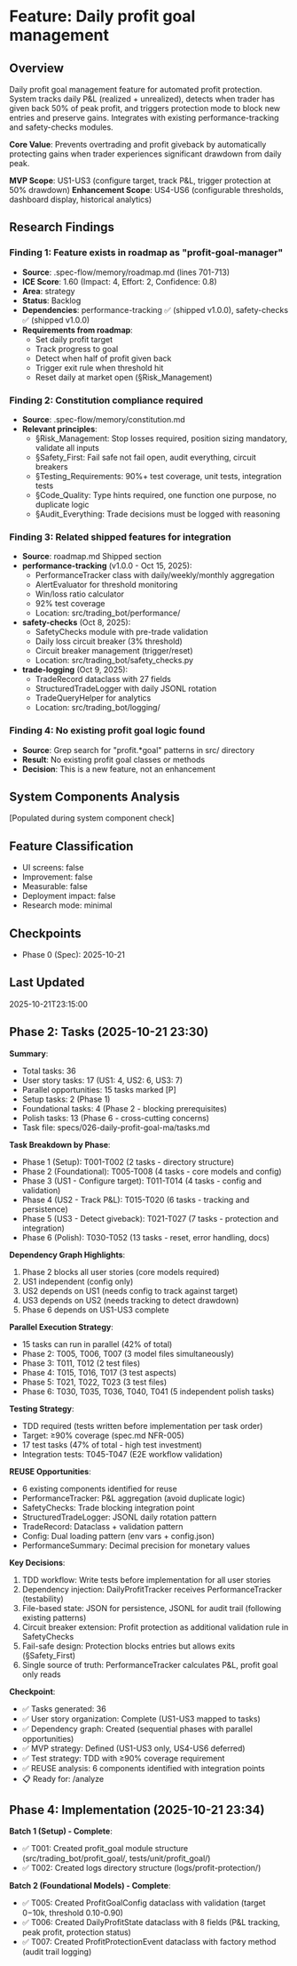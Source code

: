 # Feature: Daily profit goal management

## Overview

Daily profit goal management feature for automated profit protection. System tracks daily P&L (realized + unrealized), detects when trader has given back 50% of peak profit, and triggers protection mode to block new entries and preserve gains. Integrates with existing performance-tracking and safety-checks modules.

**Core Value**: Prevents overtrading and profit giveback by automatically protecting gains when trader experiences significant drawdown from daily peak.

**MVP Scope**: US1-US3 (configure target, track P&L, trigger protection at 50% drawdown)
**Enhancement Scope**: US4-US6 (configurable thresholds, dashboard display, historical analytics)

## Research Findings

### Finding 1: Feature exists in roadmap as "profit-goal-manager"
- **Source**: .spec-flow/memory/roadmap.md (lines 701-713)
- **ICE Score**: 1.60 (Impact: 4, Effort: 2, Confidence: 0.8)
- **Area**: strategy
- **Status**: Backlog
- **Dependencies**: performance-tracking ✅ (shipped v1.0.0), safety-checks ✅ (shipped v1.0.0)
- **Requirements from roadmap**:
  - Set daily profit target
  - Track progress to goal
  - Detect when half of profit given back
  - Trigger exit rule when threshold hit
  - Reset daily at market open (§Risk_Management)

### Finding 2: Constitution compliance required
- **Source**: .spec-flow/memory/constitution.md
- **Relevant principles**:
  - §Risk_Management: Stop losses required, position sizing mandatory, validate all inputs
  - §Safety_First: Fail safe not fail open, audit everything, circuit breakers
  - §Testing_Requirements: 90%+ test coverage, unit tests, integration tests
  - §Code_Quality: Type hints required, one function one purpose, no duplicate logic
  - §Audit_Everything: Trade decisions must be logged with reasoning

### Finding 3: Related shipped features for integration
- **Source**: roadmap.md Shipped section
- **performance-tracking** (v1.0.0 - Oct 15, 2025):
  - PerformanceTracker class with daily/weekly/monthly aggregation
  - AlertEvaluator for threshold monitoring
  - Win/loss ratio calculator
  - 92% test coverage
  - Location: src/trading_bot/performance/
- **safety-checks** (Oct 8, 2025):
  - SafetyChecks module with pre-trade validation
  - Daily loss circuit breaker (3% threshold)
  - Circuit breaker management (trigger/reset)
  - Location: src/trading_bot/safety_checks.py
- **trade-logging** (Oct 9, 2025):
  - TradeRecord dataclass with 27 fields
  - StructuredTradeLogger with daily JSONL rotation
  - TradeQueryHelper for analytics
  - Location: src/trading_bot/logging/

### Finding 4: No existing profit goal logic found
- **Source**: Grep search for "profit.*goal" patterns in src/ directory
- **Result**: No existing profit goal classes or methods
- **Decision**: This is a new feature, not an enhancement

## System Components Analysis
[Populated during system component check]

## Feature Classification
- UI screens: false
- Improvement: false
- Measurable: false
- Deployment impact: false
- Research mode: minimal

## Checkpoints
- Phase 0 (Spec): 2025-10-21

## Last Updated
2025-10-21T23:15:00

## Phase 2: Tasks (2025-10-21 23:30)

**Summary**:
- Total tasks: 36
- User story tasks: 17 (US1: 4, US2: 6, US3: 7)
- Parallel opportunities: 15 tasks marked [P]
- Setup tasks: 2 (Phase 1)
- Foundational tasks: 4 (Phase 2 - blocking prerequisites)
- Polish tasks: 13 (Phase 6 - cross-cutting concerns)
- Task file: specs/026-daily-profit-goal-ma/tasks.md

**Task Breakdown by Phase**:
- Phase 1 (Setup): T001-T002 (2 tasks - directory structure)
- Phase 2 (Foundational): T005-T008 (4 tasks - core models and config)
- Phase 3 (US1 - Configure target): T011-T014 (4 tasks - config and validation)
- Phase 4 (US2 - Track P&L): T015-T020 (6 tasks - tracking and persistence)
- Phase 5 (US3 - Detect giveback): T021-T027 (7 tasks - protection and integration)
- Phase 6 (Polish): T030-T052 (13 tasks - reset, error handling, docs)

**Dependency Graph Highlights**:
1. Phase 2 blocks all user stories (core models required)
2. US1 independent (config only)
3. US2 depends on US1 (needs config to track against target)
4. US3 depends on US2 (needs tracking to detect drawdown)
5. Phase 6 depends on US1-US3 complete

**Parallel Execution Strategy**:
- 15 tasks can run in parallel (42% of total)
- Phase 2: T005, T006, T007 (3 model files simultaneously)
- Phase 3: T011, T012 (2 test files)
- Phase 4: T015, T016, T017 (3 test aspects)
- Phase 5: T021, T022, T023 (3 test files)
- Phase 6: T030, T035, T036, T040, T041 (5 independent polish tasks)

**Testing Strategy**:
- TDD required (tests written before implementation per task order)
- Target: ≥90% coverage (spec.md NFR-005)
- 17 test tasks (47% of total - high test investment)
- Integration tests: T045-T047 (E2E workflow validation)

**REUSE Opportunities**:
- 6 existing components identified for reuse
- PerformanceTracker: P&L aggregation (avoid duplicate logic)
- SafetyChecks: Trade blocking integration point
- StructuredTradeLogger: JSONL daily rotation pattern
- TradeRecord: Dataclass + validation pattern
- Config: Dual loading pattern (env vars + config.json)
- PerformanceSummary: Decimal precision for monetary values

**Key Decisions**:
1. TDD workflow: Write tests before implementation for all user stories
2. Dependency injection: DailyProfitTracker receives PerformanceTracker (testability)
3. File-based state: JSON for persistence, JSONL for audit trail (following existing patterns)
4. Circuit breaker extension: Profit protection as additional validation rule in SafetyChecks
5. Fail-safe design: Protection blocks entries but allows exits (§Safety_First)
6. Single source of truth: PerformanceTracker calculates P&L, profit goal only reads

**Checkpoint**:
- ✅ Tasks generated: 36
- ✅ User story organization: Complete (US1-US3 mapped to tasks)
- ✅ Dependency graph: Created (sequential phases with parallel opportunities)
- ✅ MVP strategy: Defined (US1-US3 only, US4-US6 deferred)
- ✅ Test strategy: TDD with ≥90% coverage requirement
- ✅ REUSE analysis: 6 components identified with integration points
- 📋 Ready for: /analyze

## Phase 4: Implementation (2025-10-21 23:34)

**Batch 1 (Setup) - Complete**:
- ✅ T001: Created profit_goal module structure (src/trading_bot/profit_goal/, tests/unit/profit_goal/)
- ✅ T002: Created logs directory structure (logs/profit-protection/)

**Batch 2 (Foundational Models) - Complete**:
- ✅ T005: Created ProfitGoalConfig dataclass with validation (target $0-$10k, threshold 0.10-0.90)
- ✅ T006: Created DailyProfitState dataclass with 8 fields (P&L tracking, peak profit, protection status)
- ✅ T007: Created ProfitProtectionEvent dataclass with factory method (audit trail logging)

